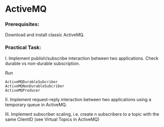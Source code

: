# ActiveMQ

### Prerequisites:

Download and install classic ActiveMQ.

### Practical Task:

I. Implement publish/subscribe interaction between two applications. Check durable vs non-durable subscription.

Run
```
ActiveMQDurableSubcriber
ActiveMQNonDurableSubcriber
ActiveMQProducer
```

II. Implement request-reply interaction between two applications using a temporary queue in ActiveMQ.

III. Implement subscriber scaling, i.e. create n subscribers to a topic with the same ClientID (see Virtual Topics in ActiveMQ)
